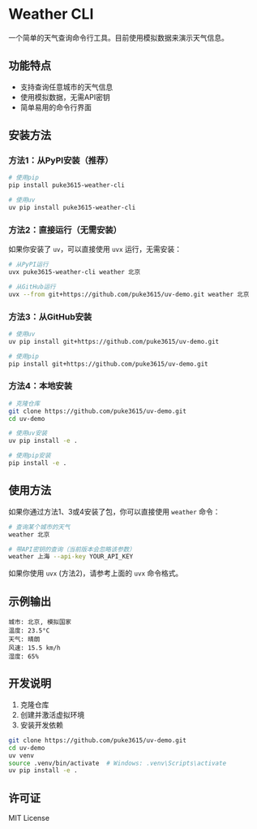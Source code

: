 # Weather CLI

一个简单的天气查询命令行工具。目前使用模拟数据来演示天气信息。

## 功能特点

- 支持查询任意城市的天气信息
- 使用模拟数据，无需API密钥
- 简单易用的命令行界面

## 安装方法

### 方法1：从PyPI安装（推荐）

```bash
# 使用pip
pip install puke3615-weather-cli

# 使用uv
uv pip install puke3615-weather-cli
```

### 方法2：直接运行（无需安装）

如果你安装了 `uv`，可以直接使用 `uvx` 运行，无需安装：

```bash
# 从PyPI运行
uvx puke3615-weather-cli weather 北京

# 从GitHub运行
uvx --from git+https://github.com/puke3615/uv-demo.git weather 北京
```

### 方法3：从GitHub安装

```bash
# 使用uv
uv pip install git+https://github.com/puke3615/uv-demo.git

# 使用pip
pip install git+https://github.com/puke3615/uv-demo.git
```

### 方法4：本地安装

```bash
# 克隆仓库
git clone https://github.com/puke3615/uv-demo.git
cd uv-demo

# 使用uv安装
uv pip install -e .

# 使用pip安装
pip install -e .
```

## 使用方法

如果你通过方法1、3或4安装了包，你可以直接使用 `weather` 命令：

```bash
# 查询某个城市的天气
weather 北京

# 带API密钥的查询（当前版本会忽略该参数）
weather 上海 --api-key YOUR_API_KEY
```

如果你使用 `uvx` (方法2)，请参考上面的 `uvx` 命令格式。

## 示例输出

```
城市: 北京, 模拟国家
温度: 23.5°C
天气: 晴朗
风速: 15.5 km/h
湿度: 65%
```

## 开发说明

1. 克隆仓库
2. 创建并激活虚拟环境
3. 安装开发依赖

```bash
git clone https://github.com/puke3615/uv-demo.git
cd uv-demo
uv venv
source .venv/bin/activate  # Windows: .venv\Scripts\activate
uv pip install -e .
```

## 许可证

MIT License
